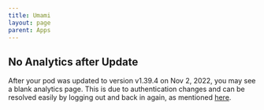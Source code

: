 ```yaml
---
title: Umami
layout: page
parent: Apps
---
```


## No Analytics after Update
After your pod was updated to version v1.39.4 on Nov 2, 2022, you may see a blank analytics page. This is due to authentication changes and can be resolved easily by logging out and back in again, as mentioned [here](https://github.com/umami-software/umami/issues/1598).